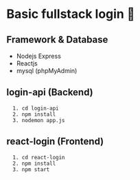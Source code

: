 # **Basic fullstack login** 💪

## Framework & Database

* Nodejs Express
* Reactjs
* mysql (phpMyAdmin)

## login-api (Backend)
```
  1. cd login-api
  2. npm install
  3. nodemon app.js
```

## react-login (Frontend)
```
  1. cd react-login
  2. npm install
  3. npm start
```
